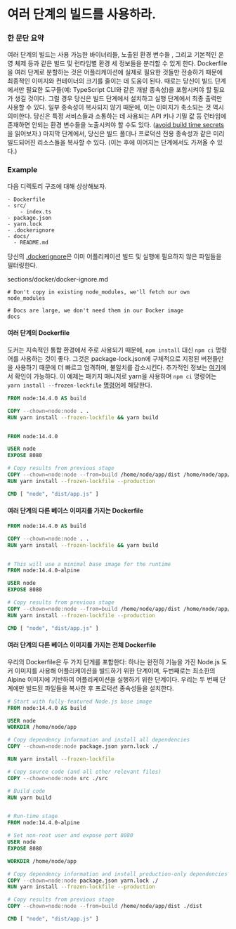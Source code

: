 # 여러 단계의 빌드를 사용하라.

### 한 문단 요약

여러 단계의 빌드는 사용 가능한 바이너리들, 노출된 환경 변수들 , 그리고 기본적인 운영 체제 등과 같은 빌드 및 런타임별 환경 세 정보들을 분리할 수 있게 한다. Dockerfile을 여러 단계로 분할하는 것은 어플리케이션에 실제로 필요한 것들만 전송하기 때문에 최종적인 이미지와 컨테이너의 크기를 줄이는 데 도움이 된다. 때로는 당신이 빌드 단계에서만 필요한 도구들(예: TypeScript CLI와 같은 개발 종속성)을 포함시켜야 할 필요가 생길 것이다. 그럴 경우 당신은 빌드 단계에서 설치하고 실행 단계에서 최종 출력만 사용할 수 있다. 일부 종속성이 복사되지 않기 때문에, 이는 이미지가 축소되는 것 역시 의미한다. 당신은 특정 서비스들과 소통하는 데 사용되는 API 키나 기밀 값 등 런타임에 존재하면 안되는 환경 변수들을 노출시켜야 할 수도 있다. ([avoid build time secrets](./avoid-build-time-secrets.md)을 읽어보자.) 마지막 단계에서, 당신은 빌드 폴더나 프로덕션 전용 종속성과 같은 미리 빌드되어진 리소스들을 복사할 수 있다. (이는 후에 이어지는 단계에서도 가져올 수 있다.)

### Example

다음 디렉토리 구조에 대해 상상해보자.

```
- Dockerfile
- src/
    - index.ts
- package.json
- yarn.lock
- .dockerignore
- docs/
  - README.md
```

당신의 [.dockerignore](../docker/docker-ignore.md)은 이미 어플리케이션 빌드 및 실행에 필요하지 않은 파일들을 필터링한다.


sections/docker/docker-ignore.md
```
# Don't copy in existing node_modules, we'll fetch our own
node_modules

# Docs are large, we don't need them in our Docker image
docs
```

#### 여러 단계의 Dockerfile

도커는 지속적인 통합 환경에서 주로 사용되기 때문에, `npm install` 대신 `npm ci` 명령어를 사용하는 것이 좋다. 그것은 package-lock.json에 구체적으로 지정된 버젼들만을 사용하기 때문에 더 빠르고 엄격하며, 불일치를 감소시킨다. 추가적인 정보는 [여기](https://docs.npmjs.com/cli/ci.html#description)에서 확인이 가능하다. 이 예제는 패키지 매니저로 yarn을 사용하며 `npm ci` 명령어는 `yarn install --frozen-lockfile` [명령어](https://classic.yarnpkg.com/en/docs/cli/install/)에 해당한다.

```dockerfile
FROM node:14.4.0 AS build

COPY --chown=node:node . .
RUN yarn install --frozen-lockfile && yarn build


FROM node:14.4.0

USER node
EXPOSE 8080

# Copy results from previous stage
COPY --chown=node:node --from=build /home/node/app/dist /home/node/app/package.json /home/node/app/yarn.lock ./
RUN yarn install --frozen-lockfile --production

CMD [ "node", "dist/app.js" ]
```

#### 여러 단계의 다른 베이스 이미지를 가지는 Dockerfile

```dockerfile
FROM node:14.4.0 AS build

COPY --chown=node:node . .
RUN yarn install --frozen-lockfile && yarn build


# This will use a minimal base image for the runtime
FROM node:14.4.0-alpine

USER node
EXPOSE 8080

# Copy results from previous stage
COPY --chown=node:node --from=build /home/node/app/dist /home/node/app/package.json /home/node/app/yarn.lock ./
RUN yarn install --frozen-lockfile --production

CMD [ "node", "dist/app.js" ]
```

#### 여러 단계의 다른 베이스 이미지를 가지는 전체 Dockerfile

우리의 Dockerfile은 두 가지 단게를 포함한다: 하나는 완전히 기능을 가진 Node.js 도커 이미지를 사용해 어플리케이션을 빌드하기 위한 단계이며, 두번째로는 최소한의 Alpine 이미지에 기반하여 어플리케이션을 실행하기 위한 단계이다. 우리는 두 번째 단계에만 빌드된 파일들을 복사한 후 프로덕션 종속성들을 설치한다.

```dockerfile
# Start with fully-featured Node.js base image
FROM node:14.4.0 AS build

USER node
WORKDIR /home/node/app

# Copy dependency information and install all dependencies
COPY --chown=node:node package.json yarn.lock ./

RUN yarn install --frozen-lockfile

# Copy source code (and all other relevant files)
COPY --chown=node:node src ./src

# Build code
RUN yarn build


# Run-time stage
FROM node:14.4.0-alpine

# Set non-root user and expose port 8080
USER node
EXPOSE 8080

WORKDIR /home/node/app

# Copy dependency information and install production-only dependencies
COPY --chown=node:node package.json yarn.lock ./
RUN yarn install --frozen-lockfile --production

# Copy results from previous stage
COPY --chown=node:node --from=build /home/node/app/dist ./dist

CMD [ "node", "dist/app.js" ]
```